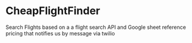 # CheapFlightFinder
Search Flights based on a a flight search API and Google sheet reference pricing that notifies us by message via twilio

